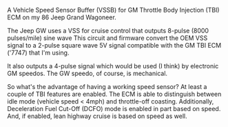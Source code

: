 A Vehicle Speed Sensor Buffer (VSSB) for GM Throttle Body Injection (TBI) ECM on my 86 Jeep
Grand Wagoneer.

The Jeep GW uses a VSS for cruise control that outputs 8-pulse (8000 pulses/mile) sine wave
This circuit and firmware convert the OEM VSS signal to a 2-pulse square wave 5V signal
compatible with the GM TBI ECM ('7747) that I'm using.

It also outputs a 4-pulse signal which would be used (I think) by electronic GM speedos. 
The GW speedo, of course, is mechanical.

So what's the advantage of having a working speed sensor? At least a couple of TBI features
are enabled. The ECM is able to distinguish between idle mode (vehicle speed < 4mph) and
throttle-off coasting.  Additionally, Deceleration Fuel Cut-Off (DCFO) mode is enabled in
part based on speed.  And, if enabled, lean highway cruise is based on speed as well.

